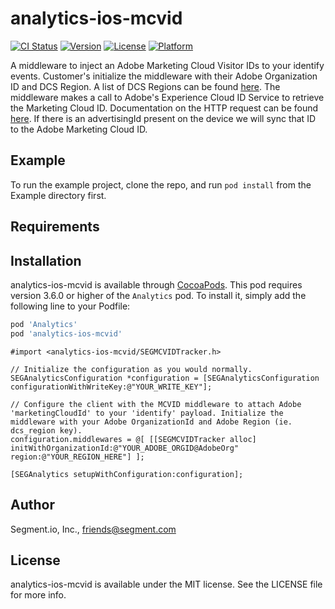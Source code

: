 # analytics-ios-mcvid

[![CI Status](https://img.shields.io/travis/Brie/analytics-ios-mcvid.svg?style=flat)](https://travis-ci.org/Brie/analytics-ios-mcvid)
[![Version](https://img.shields.io/cocoapods/v/analytics-ios-mcvid.svg?style=flat)](https://cocoapods.org/pods/analytics-ios-mcvid)
[![License](https://img.shields.io/cocoapods/l/analytics-ios-mcvid.svg?style=flat)](https://cocoapods.org/pods/analytics-ios-mcvid)
[![Platform](https://img.shields.io/cocoapods/p/analytics-ios-mcvid.svg?style=flat)](https://cocoapods.org/pods/analytics-ios-mcvid)

A middleware to inject an Adobe Marketing Cloud Visitor IDs to your identify events. Customer's initialize the middleware with their Adobe Organization ID and DCS Region. A list of DCS Regions can be found [here](https://marketing.adobe.com/resources/help/en_US/aam/dcs-regions.html). The middleware makes a call to Adobe's Experience Cloud ID Service to retrieve the Marketing Cloud ID. Documentation on the HTTP request can be found [here](https://marketing.adobe.com/resources/help/en_US/mcvid/mcvid-direct-integration.html). If there is an advertisingId present on the device we will sync that ID to the Adobe Marketing Cloud ID.

## Example

To run the example project, clone the repo, and run `pod install` from the Example directory first.

## Requirements

## Installation

analytics-ios-mcvid is available through [CocoaPods](https://cocoapods.org). This pod requires version 3.6.0 or higher of the `Analytics` pod. To install
it, simply add the following line to your Podfile:

```ruby
pod 'Analytics'
pod 'analytics-ios-mcvid'
```

```obj-c
#import <analytics-ios-mcvid/SEGMCVIDTracker.h>

// Initialize the configuration as you would normally.
SEGAnalyticsConfiguration *configuration = [SEGAnalyticsConfiguration configurationWithWriteKey:@"YOUR_WRITE_KEY"];

// Configure the client with the MCVID middleware to attach Adobe 'marketingCloudId' to your 'identify' payload. Initialize the middleware with your Adobe OrganizationId and Adobe Region (ie. dcs_region key).  
configuration.middlewares = @[ [[SEGMCVIDTracker alloc]  initWithOrganizationId:@"YOUR_ADOBE_ORGID@AdobeOrg" region:@"YOUR_REGION_HERE"] ];

[SEGAnalytics setupWithConfiguration:configuration];
```

## Author

Segment.io, Inc., friends@segment.com

## License

analytics-ios-mcvid is available under the MIT license. See the LICENSE file for more info.
